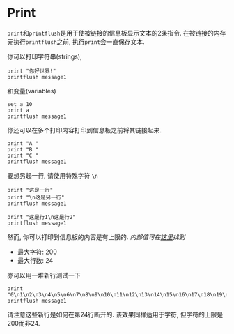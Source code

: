 # Print

`print`和`printflush`是用于使被链接的信息板显示文本的2条指令.
在被链接的内存元执行`printflush`之前, 执行`print`会一直保存文本.

你可以打印字符串(strings),
```
print "你好世界!"
printflush message1
```
和变量(variables)
```
set a 10
print a
printflush message1
```

你还可以在多个打印内容打印到信息板之前将其链接起来.
```
print "A "
print "B "
print "C "
printflush message1
```

要想另起一行, 请使用特殊字符 `\n`
```
print "这是一行"
print "\n这是另一行"
printflush message1
```
```
print "这是行1\n这是行2"
printflush message1
```

然而, 你可以打印到信息板的内容是有上限的. *内部值可在[这里](https://github.com/Anuken/Mindustry/blob/master/core/src/mindustry/world/blocks/logic/MessageBlock.java#L23)找到*

- 最大字符: 200
- 最大行数: 24

亦可以用一堆新行测试一下
```
print "0\n1\n2\n3\n4\n5\n6\n7\n8\n9\n10\n11\n12\n13\n14\n15\n16\n17\n18\n19\n20\n21\n23\n24\n25\n26\n27\n28"
printflush message1
```
请注意这些新行是如何在第24行断开的. 该效果同样适用于字符, 但字符的上限是200而非24.

